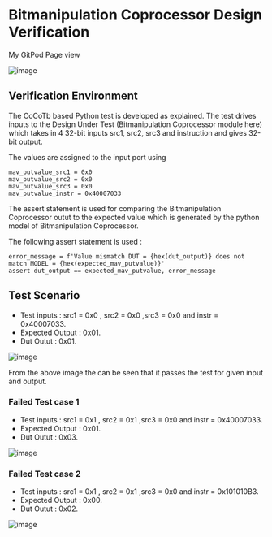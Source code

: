 # Bitmanipulation Coprocessor Design Verification

My GitPod Page view 

![image](https://user-images.githubusercontent.com/90963965/182024712-02d32292-5380-4fc1-addd-7282aae24f0c.png)

## Verification Environment

The CoCoTb based Python test is developed as explained. The test drives inputs to the Design Under Test (Bitmanipulation Coprocessor module here) which takes in 4 32-bit inputs src1, src2, src3 and instruction and gives 32-bit output.

The values are assigned to the input port using
```
mav_putvalue_src1 = 0x0
mav_putvalue_src2 = 0x0
mav_putvalue_src3 = 0x0
mav_putvalue_instr = 0x40007033
```

The assert statement is used for comparing the Bitmanipulation Coprocessor outut to the expected value which is generated by the python model of Bitmanipulation Coprocessor.

The following assert statement is used :
```
error_message = f'Value mismatch DUT = {hex(dut_output)} does not match MODEL = {hex(expected_mav_putvalue)}'
assert dut_output == expected_mav_putvalue, error_message
```


## Test Scenario 

- Test inputs : src1 = 0x0 , src2 = 0x0 ,src3 = 0x0 and instr = 0x40007033.
- Expected Output : 0x01.
- Dut Outut : 0x01.

![image](https://user-images.githubusercontent.com/90963965/182025176-e188f570-74e7-4fee-aa10-926dcc4af680.png)

From the above image the can be seen that it passes the test for given input and output.

### Failed Test case 1 

- Test inputs : src1 = 0x1 , src2 = 0x1 ,src3 = 0x0 and instr = 0x40007033.
- Expected Output : 0x01.
- Dut Outut : 0x03.

![image](https://user-images.githubusercontent.com/90963965/182025265-6af6d3e7-3821-447e-b9ab-3f0dde687cb0.png)

### Failed Test case 2 

- Test inputs : src1 = 0x1 , src2 = 0x1 ,src3 = 0x0 and instr = 0x101010B3.
- Expected Output : 0x00.
- Dut Outut : 0x02.

![image](https://user-images.githubusercontent.com/90963965/182025337-5bfdda33-eb10-45ff-aa07-8e1a423c2a6e.png)



